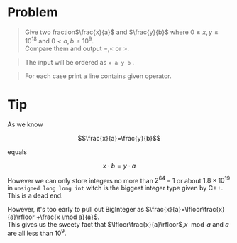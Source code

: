 # Problem

>Give two fraction$\frac{x}{a}$ and $\frac{y}{b}$ where $0 \le x,y \le {10}^{18}$ and $0 < a,b \le {10}^{9}$.  
Compare them and output =,< or >.

>The input will be ordered as `x a y b` .

>For each case print a line contains given operator.

# Tip

As we know

$$\frac{x}{a}=\frac{y}{b}$$

equals

$$x\cdot b = y\cdot a$$

However we can only store integers no more than $2^{64}-1$ or about $1.8 \times {10}^{19}$ in `unsigned long long int` witch is the biggest integer type given by C++.  
This is a dead end.

However, it's too early to pull out BigInteger as $\frac{x}{a}=\lfloor\frac{x}{a}\rfloor +\frac{x \mod a}{a}$.  
This gives us the sweety fact that $\lfloor\frac{x}{a}\rfloor$,$x\mod a$ and $a$ are all less than $10^9$.